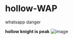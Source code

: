 # hollow-WAP
whatsapp danger

**hollow knight is peak**
![image](https://github.com/user-attachments/assets/f1412f2f-a781-4bb6-b065-1abe2e5adc2e)
